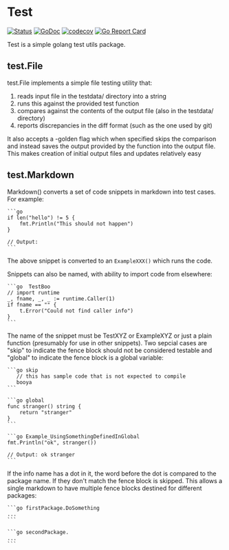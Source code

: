 # Test

[![Status](https://travis-ci.com/tvastar/test.svg?branch=master)](https://travis-ci.com/tvastar/test?branch=master)
[![GoDoc](https://godoc.org/github.com/tvastar/test?status.svg)](https://godoc.org/github.com/tvastar/test)
[![codecov](https://codecov.io/gh/tvastar/test/branch/master/graph/badge.svg)](https://codecov.io/gh/tvastar/test)
[![Go Report Card](https://goreportcard.com/badge/github.com/tvastar/test)](https://goreportcard.com/report/github.com/tvastar/test)

Test is a simple golang test utils package.

## test.File

test.File implements a simple file testing utility that:

1. reads input file in the testdata/ directory into a string
2. runs this against the provided test function
3. compares against the contents of the output file (also in the testdata/ directory) 
4. reports discrepancies in the diff format (such as the one used by git)

It also accepts a -golden flag which when specified skips the
comparison and instead saves the output provided by the function into
the output file.  This makes creation of initial output files and
updates relatively easy

## test.Markdown

Markdown() converts a set of code snippets in markdown into test cases. For example:

````
```go
if len("hello") != 5 {
	fmt.Println("This should not happen")
}

// Output:
```
````

The above snippet is converted to an `ExampleXXX()` which runs the code.

Snippets can also be named, with ability to import code from elsewhere:

````
```go  TestBoo
// import runtime
_, fname, _, _ := runtime.Caller(1)
if fname == "" {
	t.Error("Could not find caller info")
}
```
````

The name of the snippet must be TestXYZ or ExampleXYZ or just a plain
function (presumably for use in other snippets).  Two sepcial cases
are "skip" to indicate the fence block should not be considered
testable and "global" to indicate the fence block is a global
variable:

````
```go skip
   // this has sample code that is not expected to compile
   booya
```
````
````
```go global
func stranger() string {
	return "stranger"
}
```
````
````
```go Example_UsingSomethingDefinedInGlobal
fmt.Println("ok", stranger())

// Output: ok stranger
```
````
If the info name has a dot in it, the word before the dot is compared
to the package name. If they don't match the fence block is
skipped. This allows a single markdown to have multiple fence blocks
destined for different packages:

````
```go firstPackage.DoSomething
...
```

```go secondPackage.
...
```
````
  


